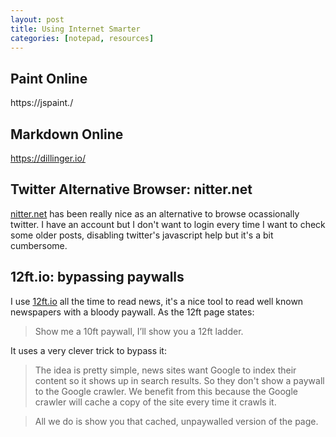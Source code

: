 ```yaml
---
layout: post
title: Using Internet Smarter
categories: [notepad, resources]
---
```


## Paint Online

https://jspaint./

## Markdown Online

https://dillinger.io/




## Twitter Alternative Browser: nitter.net

[nitter.net](nitter.net) has been really nice as an alternative to browse ocassionally twitter. I have an account but I don't want to login every time I want to check some older posts, disabling twitter's javascript help but it's a bit cumbersome.


## 12ft.io: bypassing paywalls

I use [12ft.io](12ft.io) all the time to read news, it's a nice tool to read well known newspapers with a bloody paywall. As the 12ft page states:

> Show me a 10ft paywall, I’ll show you a 12ft ladder.

It uses a very clever trick to bypass it:

> The idea is pretty simple, news sites want Google to index their content so it shows up in search results. So they don't show a paywall to the Google crawler. We benefit from this because the Google crawler will cache a copy of the site every time it crawls it.

> All we do is show you that cached, unpaywalled version of the page.
